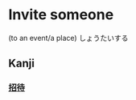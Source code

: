 # Invite someone 
(to an event/a place)
しょうたいする

## Kanji
### [招](Vocabulary/招.md)[待](Kanji/kanji-dict/待.md)